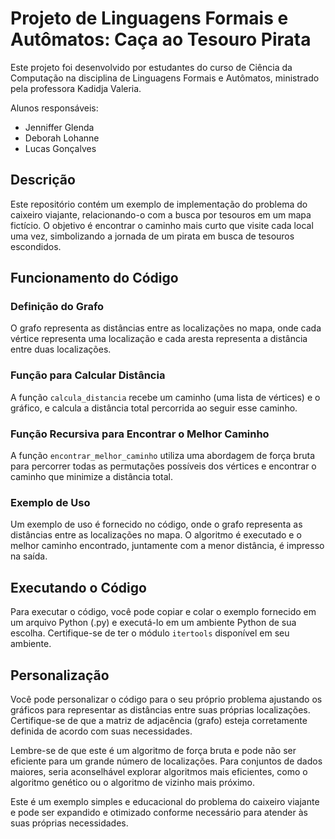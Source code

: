 

# Projeto de Linguagens Formais e Autômatos: Caça ao Tesouro Pirata

Este projeto foi desenvolvido por estudantes do curso de Ciência da Computação na disciplina de Linguagens Formais e Autômatos, ministrado pela professora Kadidja Valeria.

Alunos responsáveis: 
- Jenniffer Glenda
- Deborah Lohanne 
- Lucas Gonçalves

## Descrição
Este repositório contém um exemplo de implementação do problema do caixeiro viajante, relacionando-o com a busca por tesouros em um mapa fictício. O objetivo é encontrar o caminho mais curto que visite cada local uma vez, simbolizando a jornada de um pirata em busca de tesouros escondidos.

## Funcionamento do Código
### Definição do Grafo
O grafo representa as distâncias entre as localizações no mapa, onde cada vértice representa uma localização e cada aresta representa a distância entre duas localizações.

### Função para Calcular Distância
A função `calcula_distancia` recebe um caminho (uma lista de vértices) e o gráfico, e calcula a distância total percorrida ao seguir esse caminho.

### Função Recursiva para Encontrar o Melhor Caminho
A função `encontrar_melhor_caminho` utiliza uma abordagem de força bruta para percorrer todas as permutações possíveis dos vértices e encontrar o caminho que minimize a distância total.

### Exemplo de Uso
Um exemplo de uso é fornecido no código, onde o grafo representa as distâncias entre as localizações no mapa. O algoritmo é executado e o melhor caminho encontrado, juntamente com a menor distância, é impresso na saída.

## Executando o Código
Para executar o código, você pode copiar e colar o exemplo fornecido em um arquivo Python (.py) e executá-lo em um ambiente Python de sua escolha. Certifique-se de ter o módulo `itertools` disponível em seu ambiente.

## Personalização
Você pode personalizar o código para o seu próprio problema ajustando os gráficos para representar as distâncias entre suas próprias localizações. Certifique-se de que a matriz de adjacência (grafo) esteja corretamente definida de acordo com suas necessidades.

Lembre-se de que este é um algoritmo de força bruta e pode não ser eficiente para um grande número de localizações. Para conjuntos de dados maiores, seria aconselhável explorar algoritmos mais eficientes, como o algoritmo genético ou o algoritmo de vizinho mais próximo.

Este é um exemplo simples e educacional do problema do caixeiro viajante e pode ser expandido e otimizado conforme necessário para atender às suas próprias necessidades.

